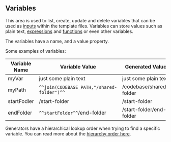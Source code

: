 ## Variables

This area is used to list, create, update and delete variables that can be used as [inputs](documentation/generator/inputs) 
within the template files. Variables can store values such as plain text, [expressions](documentation/blu-language/expressions) and 
[functions](documentation/blu-language/functions) or even other variables. 

The variables have a name, and a value property.

Some examples of variables:

| Variable Name | Variable Value | Generated Value |
|----|----|----|
| myVar | just some plain text |  just some plain text|
| myPath |  ```^^join(CODEBASE_PATH,"/shared-folder")^^```  |  /codebase/shared-folder|
| startFodler | /start-folder | /start-folder |
| endFolder|   ```^^startFolder^^```/end-folder | /start-folder/end-folder |


Generators have a hierarchical lookup order when trying to find a specific variable. You can read more about the [hierarchy order here](documentation/structure/hierarchy).
